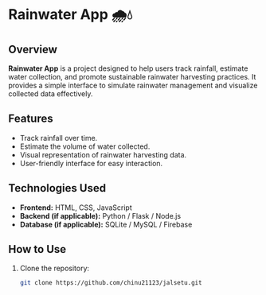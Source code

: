 # Rainwater App 🌧️💧

## Overview
**Rainwater App** is a project designed to help users track rainfall, estimate water collection, and promote sustainable rainwater harvesting practices. It provides a simple interface to simulate rainwater management and visualize collected data effectively.

## Features
- Track rainfall over time.
- Estimate the volume of water collected.
- Visual representation of rainwater harvesting data.
- User-friendly interface for easy interaction.

## Technologies Used
- **Frontend:** HTML, CSS, JavaScript  
- **Backend (if applicable):** Python / Flask / Node.js  
- **Database (if applicable):** SQLite / MySQL / Firebase  

## How to Use
1. Clone the repository:
   ```bash
   git clone https://github.com/chinu21123/jalsetu.git
